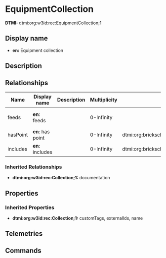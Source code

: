 # EquipmentCollection
**DTMI:** dtmi:org:w3id:rec:EquipmentCollection;1
## Display name
- **en:** Equipment collection
## Description
## Relationships
|Name|Display name|Description|Multiplicity|Target|Properties|
|-|-|-|-|-|-|
|feeds|**en**: feeds||0-Infinity||substance (schema: TBD)
|hasPoint|**en**: has point||0-Infinity|dtmi:org:brickschema:schema:Brick:Point;1|
|includes|**en**: includes||0-Infinity|dtmi:org:brickschema:schema:Brick:Equipment;1|
### Inherited Relationships
* **dtmi:org:w3id:rec:Collection;1:** documentation
## Properties
### Inherited Properties
* **dtmi:org:w3id:rec:Collection;1:** customTags, externalIds, name
## Telemetries
## Commands

